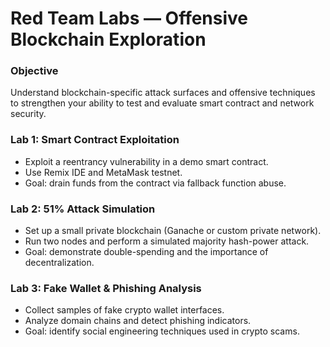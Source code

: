 # Red Team Labs — Offensive Blockchain Exploration

### Objective
Understand blockchain-specific attack surfaces and offensive techniques to strengthen your ability to test and evaluate smart contract and network security.

### Lab 1: Smart Contract Exploitation
- Exploit a reentrancy vulnerability in a demo smart contract.  
- Use Remix IDE and MetaMask testnet.  
- Goal: drain funds from the contract via fallback function abuse.

### Lab 2: 51% Attack Simulation
- Set up a small private blockchain (Ganache or custom private network).  
- Run two nodes and perform a simulated majority hash-power attack.  
- Goal: demonstrate double-spending and the importance of decentralization.

### Lab 3: Fake Wallet & Phishing Analysis
- Collect samples of fake crypto wallet interfaces.  
- Analyze domain chains and detect phishing indicators.  
- Goal: identify social engineering techniques used in crypto scams.
